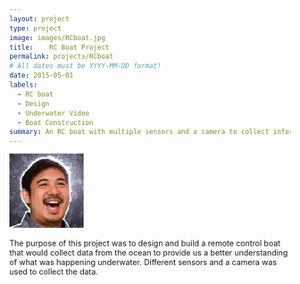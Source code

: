 ```yaml
---
layout: project
type: project
image: images/RCboat.jpg
title:    RC Boat Project
permalink: projects/RCboat
# All dates must be YYYY-MM-DD format!
date: 2015-05-01
labels:
  - RC boat
  - Design
  - Underwater Video
  - Boat Construction
summary: An RC boat with multiple sensors and a camera to collect information from the ocean.
---
```

<img class="ui right floated circular image" src="../images/myPic.png" style="max-width: 200px;" style="max-height: 200px;"/><br/>

The purpose of this project was to design and build a remote control boat that would collect data from the ocean to provide us a better understanding of what was happening underwater. Different sensors and a camera was used to collect the data. 
